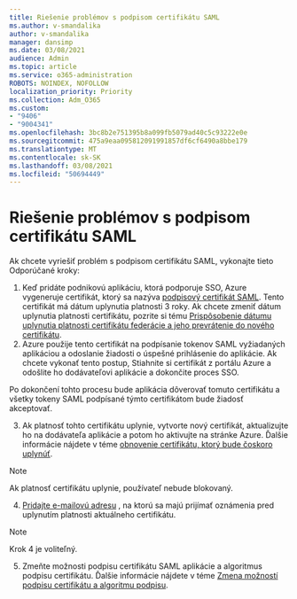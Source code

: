 ```yaml
---
title: Riešenie problémov s podpisom certifikátu SAML
ms.author: v-smandalika
author: v-smandalika
manager: dansimp
ms.date: 03/08/2021
audience: Admin
ms.topic: article
ms.service: o365-administration
ROBOTS: NOINDEX, NOFOLLOW
localization_priority: Priority
ms.collection: Adm_O365
ms.custom:
- "9406"
- "9004341"
ms.openlocfilehash: 3bc8b2e751395b8a099fb5079ad40c5c93222e0e
ms.sourcegitcommit: 475a9eaa095812091991857df6cf6490a8bbe179
ms.translationtype: MT
ms.contentlocale: sk-SK
ms.lasthandoff: 03/08/2021
ms.locfileid: "50694449"
---
```

# <a name="troubleshoot-saml-signing-certificate-issues"></a>Riešenie problémov s podpisom certifikátu SAML

Ak chcete vyriešiť problém s podpisom certifikátu SAML, vykonajte tieto Odporúčané kroky:

1. Keď pridáte podnikovú aplikáciu, ktorá podporuje SSO, Azure vygeneruje certifikát, ktorý sa nazýva [podpisový certifikát SAML](https://docs.microsoft.com/azure/active-directory/manage-apps/manage-certificates-for-federated-single-sign-on#auto-generated-certificate-for-gallery-and-non-gallery-applications). Tento certifikát má dátum uplynutia platnosti 3 roky. Ak chcete zmeniť dátum uplynutia platnosti certifikátu, pozrite si tému [Prispôsobenie dátumu uplynutia platnosti certifikátu federácie a jeho prevrátenie do nového certifikátu](https://docs.microsoft.com/azure/active-directory/manage-apps/manage-certificates-for-federated-single-sign-on#customize-the-expiration-date-for-your-federation-certificate-and-roll-it-over-to-a-new-certificate).
2. Azure použije tento certifikát na podpísanie tokenov SAML vyžiadaných aplikáciou a odoslanie žiadosti o úspešné prihlásenie do aplikácie. Ak chcete vykonať tento postup, Stiahnite si certifikát z portálu Azure a odošlite ho dodávateľovi aplikácie a dokončite proces SSO.

Po dokončení tohto procesu bude aplikácia dôverovať tomuto certifikátu a všetky tokeny SAML podpísané týmto certifikátom bude žiadosť akceptovať.

3. Ak platnosť tohto certifikátu uplynie, vytvorte nový certifikát, aktualizujte ho na dodávateľa aplikácie a potom ho aktivujte na stránke Azure. Ďalšie informácie nájdete v téme [obnovenie certifikátu, ktorý bude čoskoro uplynúť](https://docs.microsoft.com/azure/active-directory/manage-apps/manage-certificates-for-federated-single-sign-on#renew-a-certificate-that-will-soon-expire).

> [!NOTE]
> Ak platnosť certifikátu uplynie, používateľ nebude blokovaný.

4. [Pridajte e-mailovú adresu](https://docs.microsoft.com/azure/active-directory/manage-apps/manage-certificates-for-federated-single-sign-on#add-email-notification-addresses-for-certificate-expiration) , na ktorú sa majú prijímať oznámenia pred uplynutím platnosti aktuálneho certifikátu.

> [!NOTE]
> Krok 4 je voliteľný.

5. Zmeňte možnosti podpisu certifikátu SAML aplikácie a algoritmus podpisu certifikátu. Ďalšie informácie nájdete v téme [Zmena možností podpisu certifikátu a algoritmu podpisu](https://docs.microsoft.com/azure/active-directory/manage-apps/certificate-signing-options).

